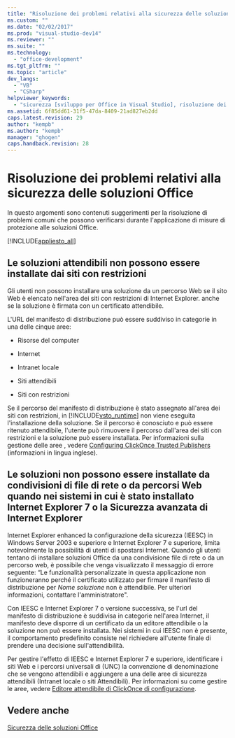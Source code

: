 ```yaml
---
title: "Risoluzione dei problemi relativi alla sicurezza delle soluzioni Office | Microsoft Docs"
ms.custom: ""
ms.date: "02/02/2017"
ms.prod: "visual-studio-dev14"
ms.reviewer: ""
ms.suite: ""
ms.technology: 
  - "office-development"
ms.tgt_pltfrm: ""
ms.topic: "article"
dev_langs: 
  - "VB"
  - "CSharp"
helpviewer_keywords: 
  - "sicurezza [sviluppo per Office in Visual Studio], risoluzione dei problemi"
ms.assetid: 6f85dd61-31f5-47da-8409-21ad827eb2dd
caps.latest.revision: 29
author: "kempb"
ms.author: "kempb"
manager: "ghogen"
caps.handback.revision: 28
---
```

# Risoluzione dei problemi relativi alla sicurezza delle soluzioni Office
  In questo argomenti sono contenuti suggerimenti per la risoluzione di problemi comuni che possono verificarsi durante l'applicazione di misure di protezione alle soluzioni Office.  
  
 [!INCLUDE[appliesto_all](../vsto/includes/appliesto-all-md.md)]  
  
## Le soluzioni attendibili non possono essere installate dai siti con restrizioni  
 Gli utenti non possono installare una soluzione da un percorso Web se il sito Web è elencato nell'area dei siti con restrizioni di Internet Explorer.  anche se la soluzione è firmata con un certificato attendibile.  
  
 L'URL del manifesto di distribuzione può essere suddiviso in categorie in una delle cinque aree:  
  
-   Risorse del computer  
  
-   Internet  
  
-   Intranet locale  
  
-   Siti attendibili  
  
-   Siti con restrizioni  
  
 Se il percorso del manifesto di distribuzione è stato assegnato all'area dei siti con restrizioni, in [!INCLUDE[vsto_runtime](../vsto/includes/vsto-runtime-md.md)] non viene eseguita l'installazione della soluzione.  Se il percorso è conosciuto e può essere ritenuto attendibile, l'utente può rimuovere il percorso dall'area dei siti con restrizioni e la soluzione può essere installata.  Per informazioni sulla gestione delle aree , vedere [Configuring ClickOnce Trusted Publishers](http://go.microsoft.com/fwlink/?LinkId=94774) \(informazioni in lingua inglese\).  
  
## Le soluzioni non possono essere installate da condivisioni di file di rete o da percorsi Web quando nei sistemi in cui è stato installato Internet Explorer 7 o la Sicurezza avanzata di Internet Explorer  
 Internet Explorer enhanced la configurazione della sicurezza \(IEESC\) in Windows Server 2003 e superiore e Internet Explorer 7 e superiore, limita notevolmente la possibilità di utenti di spostarsi Internet.  Quando gli utenti tentano di installare soluzioni Office da una condivisione file di rete o da un percorso web, è possibile che venga visualizzato il messaggio di errore seguente: “Le funzionalità personalizzate in questa applicazione non funzioneranno perché il certificato utilizzato per firmare il manifesto di distribuzione per *Nome soluzione* non è attendibile.  Per ulteriori informazioni, contattare l'amministratore".  
  
 Con IEESC e Internet Explorer 7 o versione successiva, se l'url del manifesto di distribuzione è suddivisa in categorie nell'area Internet, il manifesto deve disporre di un certificato da un editore attendibile o la soluzione non può essere installata.  Nei sistemi in cui IEESC non è presente, il comportamento predefinito consiste nel richiedere all'utente finale di prendere una decisione sull'attendibilità.  
  
 Per gestire l'effetto di IEESC e Internet Explorer 7 e superiore, identificare i siti Web e i percorsi universali di \(UNC\) la convenzione di denominazione che se vengono attendibili e aggiungere a una delle aree di sicurezza attendibili \(Intranet locale o siti Attendibili\). Per informazioni su come gestire le aree, vedere [Editore attendibile di ClickOnce di configurazione](http://go.microsoft.com/fwlink/?LinkId=94774).  
  
## Vedere anche  
 [Sicurezza delle soluzioni Office](../vsto/securing-office-solutions.md)  
  
  